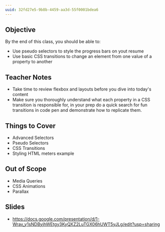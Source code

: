 ```yaml
---
uuid: 32fd27e5-9b8b-4459-aa3d-55f0001bdea6
---
```



## Objective

By the end of this class, you should be able to:
- Use pseudo selectors to style the progress bars on yout resume
- Use basic CSS transitions to change an element from one value of a property to another



## Teacher Notes
- Take time to review flexbox and layouts before you dive into today's content
- Make sure you thoroughly understand what each property in a CSS transition is responsible for,
in your prep do a quick search for fun transitions in code pen and demonstrate how to replicate them.

## Things to Cover
- Advanced Selectors
- Pseudo Selectors
- CSS Transitions
- Styling HTML meters example

## Out of Scope
- Media Queries
- CSS Animations
- Parallax

## Slides
- https://docs.google.com/presentation/d/1-Wrav_y1sNDByjhWEtgy3KyQXZ2LuTGX06hUWT5yJLg/edit?usp=sharing
